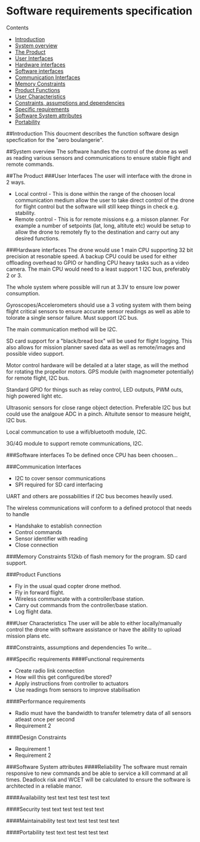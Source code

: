 # Software requirements specification

Contents
- [Introduction](https://github.com/FlyingBaguette/aero-boulangerie/blob/master/docs/requirement-specs/Software-requirements-specification.md#introduction)
- [System overview](https://github.com/FlyingBaguette/aero-boulangerie/blob/master/docs/requirement-specs/Software-requirements-specification.md#system-overview)
- [The Product](https://github.com/FlyingBaguette/aero-boulangerie/blob/master/docs/requirement-specs/Software-requirements-specification.md#the-product)
- [User Interfaces](https://github.com/FlyingBaguette/aero-boulangerie/blob/master/docs/requirement-specs/Software-requirements-specification.md#user-interfaces)
- [Hardware interfaces](https://github.com/FlyingBaguette/aero-boulangerie/blob/master/docs/requirement-specs/Software-requirements-specification.md#hardware-interfaces)
- [Software interfaces](https://github.com/FlyingBaguette/aero-boulangerie/blob/master/docs/requirement-specs/Software-requirements-specification.md#software-interfaces)
- [Communication Interfaces](https://github.com/FlyingBaguette/aero-boulangerie/blob/master/docs/requirement-specs/Software-requirements-specification.md#communication-interfaces)
- [Memory Constraints](https://github.com/FlyingBaguette/aero-boulangerie/blob/master/docs/requirement-specs/Software-requirements-specification.md#memory-constraints)
- [Product Functions](https://github.com/FlyingBaguette/aero-boulangerie/blob/master/docs/requirement-specs/Software-requirements-specification.md#product-functions)
- [User Characteristics](https://github.com/FlyingBaguette/aero-boulangerie/blob/master/docs/requirement-specs/Software-requirements-specification.md#user-characteristics)
- [Constraints, assumptions and dependencies](https://github.com/FlyingBaguette/aero-boulangerie/blob/master/docs/requirement-specs/Software-requirements-specification.md#constraints,-assumptions-and-dependencies)
- [Specific requirements](https://github.com/FlyingBaguette/aero-boulangerie/blob/master/docs/requirement-specs/Software-requirements-specification.md#specific-requirements)
- [Software System attributes](https://github.com/FlyingBaguette/aero-boulangerie/blob/master/docs/requirement-specs/Software-requirements-specification.md#software-system-attributes)
- [Portability](https://github.com/FlyingBaguette/aero-boulangerie/blob/master/docs/requirement-specs/Software-requirements-specification.md#portability)

##Introduction
This doucment describes the function software design specfication for the "aero boulangerie".

##System overview
The software handles the control of the drone as well as reading various sensors and communications to ensure stable flight and remote commands.

##The Product
###User Interfaces
The user will interface with the drone in 2 ways.
* Local control - This is done within the range of the choosen local communication medium allow the user to take direct control of the drone for flight control but the software will still keep things in check e.g. stability.
* Remote control - This is for remote missions e.g. a misson planner. For example a number of setpoints (lat, long, altitute etc) would be setup to allow the drone to remotely fly to the destination and carry out any desired functions.

###Hardware interfaces
The drone would use 1 main CPU supporting 32 bit precision at resonable speed. A backup CPU could be used for either offloading overhead to GPIO or handling CPU heavy tasks such as a video camera. The main CPU would need to a least support 1 I2C bus, preferably 2 or 3.

The whole system where possible will run at 3.3V to ensure low power consumption.

Gyroscopes/Accelerometers should use a 3 voting system with them being flight critical sensors to ensure accurate sensor readings as well as able to tolorate a single sensor failure. Must support I2C bus.

The main communication method will be I2C.

SD card support for a "black/bread box" will be used for flight logging. This also allows for mission planner saved data as well as remote/images and possible video support.

Motor control hardware will be detailed at a later stage, as will the method for rotating the propellor motors.
GPS module (with magnometer potentially) for remote flight, I2C bus.

Standard GPIO for things such as relay control, LED outputs, PWM outs, high powered light etc.

Ultrasonic sensors for close range object detection. Preferable I2C bus but could use the analgoue ADC in a pinch.
Altuitute sensor to measure height, I2C bus.

Local communcation to use a wifi/bluetooth module, I2C.

3G/4G module to support remote communications, I2C.


###Software interfaces
To be defined once CPU has been choosen...

###Communication Interfaces
- I2C to cover sensor communications
- SPI required for SD card interfacing

UART and others are possabilities if I2C bus becomes heavily used.

The  wireless communications will conform to a defined protocol that needs to handle
- Handshake to establish connection
- Control commands
- Sensor identifier with reading
- Close connection


###Memory Constraints
512kb of flash memory for the program.
SD card support.

###Product Functions
* Fly in the usual quad copter drone method.
* Fly in forward flight.
* Wireless communcate with a controller/base station.
* Carry out commands from the controller/base station.
* Log flight data.

###User Characteristics
The user will be able to either locally/manually control the drone with software assistance or have the ability to upload mission plans etc.

###Constraints, assumptions and dependencies
To write...

###Specific requirements
####Functional requirements
* Create radio link connection
 * How will this get configured/be stored?
* Apply instructions from controller to actuators 
* Use readings from sensors to improve stabilisation

####Performance requirements
* Radio must have the bandwidth to transfer telemetry data of all sensors atleast once per second 
* Requirement 2

####Design Constraints
* Requirement 1
* Requirement 2

###Software System attributes
####Reliability
The software must remain responsive to new commands and be able to service a kill command at all times. Deadlock risk and WCET will be calculated to ensure the software is architected in a reliable manor.

####Availability
test text test test test text

####Security
test text test test test text

####Maintainability
test text test test test text

####Portability
test text test test test text
